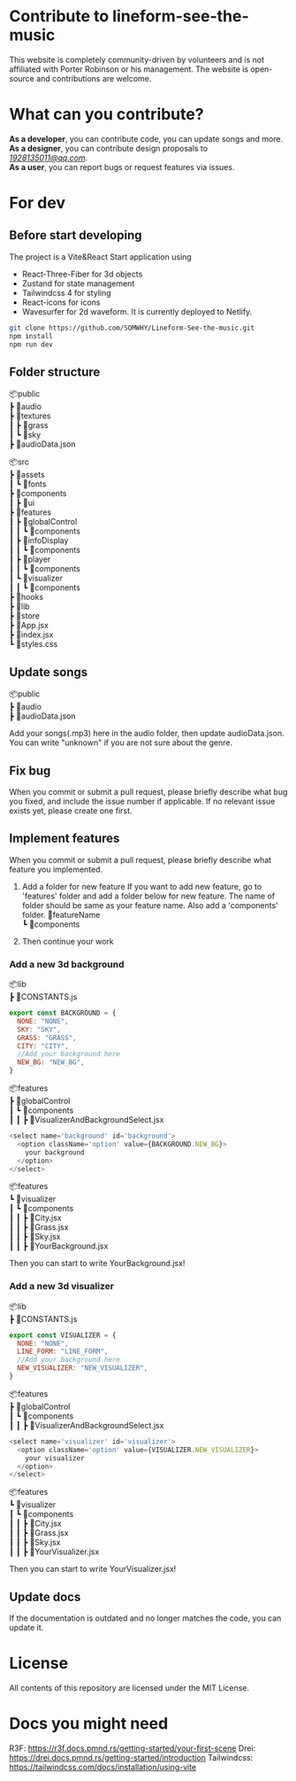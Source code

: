# Contribute to lineform-see-the-music

This website is completely community-driven by volunteers and is not affiliated with Porter Robinson or his management. The website is open-source and contributions are welcome.

# What can you contribute?

**As a developer**, you can contribute code, you can update songs and more.
**As a designer**, you can contribute design proposals to *1928135011@qq.com*.  
**As a user**, you can report bugs or request features via issues.

# For dev

## Before start developing

The project is a Vite&React Start application using

- React-Three-Fiber for 3d objects
- Zustand for state management
- Tailwindcss 4 for styling
- React-icons for icons
- Wavesurfer for 2d waveform.
  It is currently deployed to Netlify.

```bash
git clone https://github.com/SOMWHY/Lineform-See-the-music.git
npm install
npm run dev
```

## Folder structure

📦public  
┣ 📂audio  
┣ 📂textures  
┃ ┣ 📂grass  
┃ ┗ 📂sky  
┣ 📜audioData.json

📦src  
┣ 📂assets  
┃ ┗ 📂fonts  
┣ 📂components  
┃ ┣ 📂ui  
┣ 📂features  
┃ ┣ 📂globalControl  
┃ ┃ ┗ 📂components  
┃ ┣ 📂infoDisplay  
┃ ┃ ┗ 📂components  
┃ ┣ 📂player  
┃ ┃ ┗ 📂components  
┃ ┗ 📂visualizer  
┃ ┃ ┗ 📂components  
┣ 📂hooks  
┣ 📂lib  
┣ 📂store  
┣ 📜App.jsx  
┣ 📜index.jsx  
┗ 📜styles.css  

## Update songs

📦public  
┣ 📂audio  
┣ 📜audioData.json

Add your songs(.mp3) here in the audio folder, then update audioData.json. You can write "unknown" if you are not sure about the genre.

## Fix bug

When you commit or submit a pull request, please briefly describe what bug you fixed, and include the issue number if applicable. If no relevant issue exists yet, please create one first.

## Implement features

When you commit or submit a pull request, please briefly describe what feature you implemented.

1. Add a folder for new feature
   If you want to add new feature, go to 'features' folder and add
   a folder below for new feature. The name of folder should be same as your feature name. Also add a 'components' folder.
   📂featureName  
   ┗ 📂components

2. Then continue your work

### Add a new 3d background

📦lib  
┣ 📜CONSTANTS.js

```js
export const BACKGROUND = {
  NONE: "NONE",
  SKY: "SKY",
  GRASS: "GRASS",
  CITY: "CITY",
  //Add your background here
  NEW_BG: "NEW_BG",
}
```

📦features  
┣ 📂globalControl  
┃ ┗ 📂components  
┃ ┃ ┣ 📜VisualizerAndBackgroundSelect.jsx

```js
<select name='background' id='background'>
  <option className='option' value={BACKGROUND.NEW_BG}>
    your background
  </option>
</select>
```

📦features  
┗ 📂visualizer  
┃ ┗ 📂components  
┃ ┃ ┣ 📜City.jsx  
┃ ┃ ┣ 📜Grass.jsx  
┃ ┃ ┣ 📜Sky.jsx  
┃ ┃ ┣ 📜YourBackground.jsx

Then you can start to write YourBackground.jsx!

### Add a new 3d visualizer

📦lib  
┣ 📜CONSTANTS.js

```js
export const VISUALIZER = {
  NONE: "NONE",
  LINE_FORM: "LINE_FORM",
  //Add your background here
  NEW_VISUALIZER: "NEW_VISUALIZER",
}
```

📦features  
┣ 📂globalControl  
┃ ┗ 📂components  
┃ ┃ ┣ 📜VisualizerAndBackgroundSelect.jsx

```js
<select name='visualizer' id='visualizer'>
  <option className='option' value={VISUALIZER.NEW_VISUALIZER}>
    your visualizer
  </option>
</select>
```

📦features  
┗ 📂visualizer  
┃ ┗ 📂components  
┃ ┃ ┣ 📜City.jsx  
┃ ┃ ┣ 📜Grass.jsx  
┃ ┃ ┣ 📜Sky.jsx  
┃ ┃ ┣ 📜YourVisualizer.jsx

Then you can start to write YourVisualizer.jsx!

## Update docs

If the documentation is outdated and no longer matches the code, you can update it.

# License

All contents of this repository are licensed under the MIT License.

# Docs you might need
R3F: https://r3f.docs.pmnd.rs/getting-started/your-first-scene
Drei: https://drei.docs.pmnd.rs/getting-started/introduction
Tailwindcss: https://tailwindcss.com/docs/installation/using-vite